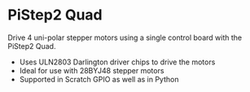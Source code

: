 <!--
---
name: PiStep2 Quad
class: board
type: stepper motor
formfactor: pHAT
manufacturer: 4tronix
description: A Quad Stepper Motor Driver for Raspberry Pi
url: http://4tronix.co.uk/store/index.php?rt=product/product&product_id=554
github:
buy: http://4tronix.co.uk/store/index.php?rt=product/product&product_id=554
image: '4tronix-pistep2q.png'
pincount: 40
eeprom: no
power:
  '2':
  '17':
ground:
  '30':
  '34':
  '39':
pin:
  '11':
    name: MotorA_0
    mode: output
  '12':
    name: MotorA_1
    mode: output
  '13':
    name: MotorA_2
    mode: output
  '15':
    name: MotorA_3
    mode: output
  '16':
    name: MotorB_0
    mode: output
  '18':
    name: MotorB_1
    mode: output
  '22':
    name: MotorB_2
    mode: output
  '7':
    name: MotorB_3
    mode: output
  '33':
    name: MotorC_0
    mode: output
  '32':
    name: MotorC_1
    mode: output
  '31':
    name: MotorC_2
    mode: output
  '29':
    name: MotorC_3
    mode: output
  '38':
    name: MotorD_0
    mode: output
  '37':
    name: MotorD_1
    mode: output
  '36':
    name: MotorD_2
    mode: output
  '35':
    name: MotorD_3
    mode: output
-->
# PiStep2 Quad

Drive 4 uni-polar stepper motors using a single control board with the PiStep2 Quad.

* Uses ULN2803 Darlington driver chips to drive the motors
* Ideal for use with 28BYJ48 stepper motors
* Supported in Scratch GPIO as well as in Python
